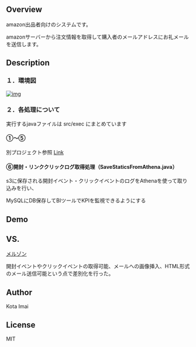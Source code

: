 ## Overview

amazon出品者向けのシステムです。

amazonサーバーから注文情報を取得して購入者のメールアドレスにお礼メールを送信します。



## Description

### １．環境図

[![img](https://camo.githubusercontent.com/efabe4c256e2e980f6be3e787dfe148c4065bf3e/68747470733a2f2f6d6169646f6d61696c397075626c69636275636b65742e73332d61702d6e6f727468656173742d312e616d617a6f6e6177732e636f6d2f7368696e2e626d70)](https://camo.githubusercontent.com/efabe4c256e2e980f6be3e787dfe148c4065bf3e/68747470733a2f2f6d6169646f6d61696c397075626c69636275636b65742e73332d61702d6e6f727468656173742d312e616d617a6f6e6177732e636f6d2f7368696e2e626d70)

### ２．各処理について

実行するjavaファイルは src/exec にまとめています

#### ①～⑤

 別プロジェクト参照 [Link](https://github.com/kota-imai/amznmail_order_report/blob/master/README.md)

#### ⑥開封・リンククリックログ取得処理（SaveStaticsFromAthena.java）

s3に保存される開封イベント・クリックイベントのログをAthenaを使って取り込みを行い、

MySQLにDB保存してBIツールでKPIを監視できるようにする



## Demo











## VS.

[メルゾン](https://mailzon.net/ja/)

開封イベントやクリックイベントの取得可能、メールへの画像挿入、HTML形式のメール送信可能という点で差別化を行った。



## Author

Kota Imai



## License

MIT